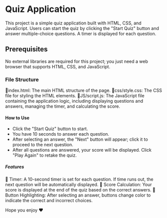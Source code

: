 # Quiz Application
This project is a simple quiz application built with HTML, CSS, and JavaScript. Users can start the quiz by clicking the "Start Quiz" button and answer multiple-choice questions. A timer is displayed for each question.

## Prerequisites
No external libraries are required for this project; you just need a web browser that supports HTML, CSS, and JavaScript.

### File Structure
💠index.html: The main HTML structure of the page.
💠css/style.css: The CSS file for styling the HTML elements.
💠JS/script.js: The JavaScript file containing the application logic, including displaying questions and answers, managing the timer, and calculating the score.

#### How to Use
- Click the "Start Quiz" button to start.
- You have 10 seconds to answer each question.
- After selecting an answer, the "Next" button will appear; click it to proceed to the next question.
- After all questions are answered, your score will be displayed. Click "Play Again" to retake the quiz.

##### Features
🔵 Timer: A 10-second timer is set for each question. If time runs out, the next question will be automatically displayed.
🔵 Score Calculation: Your score is displayed at the end of the quiz based on the correct answers.
🔵 Button Highlighting: After selecting an answer, buttons change color to indicate the correct and incorrect choices.

Hope you enjoy ❤️